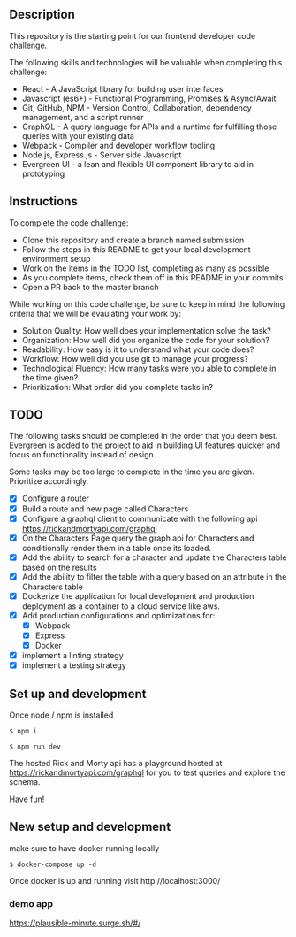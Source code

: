 ## Description

This repository is the starting point for our frontend developer code challenge.

The following skills and technologies will be valuable when completing this challenge:

- React - A JavaScript library for building user interfaces
- Javascript (es6+) - Functional Programming, Promises & Async/Await
- Git, GitHub, NPM - Version Control, Collaboration, dependency management, and a script runner
- GraphQL - A query language for APIs and a runtime for fulfilling those queries with your existing data
- Webpack - Compiler and developer workflow tooling
- Node.js, Express.js - Server side Javascript
- Evergreen UI - a lean and flexible UI component library to aid in prototyping

## Instructions

To complete the code challenge:

- Clone this repository and create a branch named submission
- Follow the steps in this README to get your local development environment setup
- Work on the items in the TODO list, completing as many as possible
- As you complete items, check them off in this README in your commits
- Open a PR back to the master branch

While working on this code challenge, be sure to keep in mind the following criteria that we will be evaulating your work by:

- Solution Quality: How well does your implementation solve the task?
- Organization: How well did you organize the code for your solution?
- Readability: How easy is it to understand what your code does?
- Workflow: How well did you use git to manage your progress?
- Technological Fluency: How many tasks were you able to complete in the time given?
- Prioritization: What order did you complete tasks in?

## TODO

The following tasks should be completed in the order that you deem best. Evergreen is added to the project to aid in building UI features quicker and focus on functionality instead of design.

Some tasks may be too large to complete in the time you are given. Prioritize accordingly.

- [x] Configure a router
- [x] Build a route and new page called Characters
- [x] Configure a graphql client to communicate with the following api https://rickandmortyapi.com/graphql
- [x] On the Characters Page query the graph api for Characters and conditionally render them in a table once its loaded.
- [x] Add the ability to search for a character and update the Characters table based on the results
- [x] Add the ability to filter the table with a query based on an attribute in the Characters table
- [x] Dockerize the application for local development and production deployment as a container to a cloud service like aws.
- [x] Add production configurations and optimizations for:
  - [x] Webpack
  - [x] Express
  - [x] Docker
- [x] implement a linting strategy
- [x] implement a testing strategy

## Set up and development

Once node / npm is installed

```
$ npm i

$ npm run dev
```

The hosted Rick and Morty api has a playground hosted at https://rickandmortyapi.com/graphql for you to test queries and explore the schema.

Have fun!

## New setup and development

make sure to have docker running locally

```
$ docker-compose up -d

```

Once docker is up and running visit http://localhost:3000/

### demo app

https://plausible-minute.surge.sh/#/
